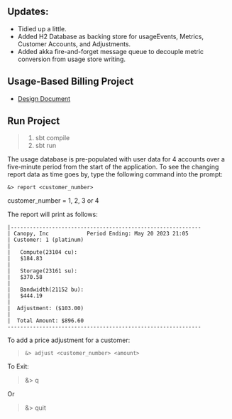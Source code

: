 ## Updates:
 - Tidied up a little.
 - Added H2 Database as backing store for usageEvents, Metrics, Customer Accounts, and Adjustments.
 - Added akka fire-and-forget message queue to decouple metric conversion from usage store writing.

## Usage-Based Billing Project

- [Design Document](docs/design.md)

## Run Project

> 1. sbt compile  
> 2. sbt run
 
The usage database is pre-populated with user data for 4 accounts over a five-minute period from the start of the application.
To see the changing report data as time goes by, type the following command into the prompt:

```&> report <customer_number>```
 
customer_number = 1, 2, 3 or 4

The report will print as follows:

```
|------------------------------------------------------------
| Canopy, Inc            Period Ending: May 20 2023 21:05
| Customer: 1 (platinum)
|
|   Compute(23104 cu):
|   $184.83
|
|   Storage(23161 su):
|   $370.58
|
|   Bandwidth(21152 bu):
|   $444.19
|
|  Adjustment: ($103.00)
|
|  Total Amount: $896.60
-------------------------------------------------------------

```

To add a price adjustment for a customer:

> ```&> adjust <customer_number> <amount>```

To Exit:
> &> q

Or

> &> quit 